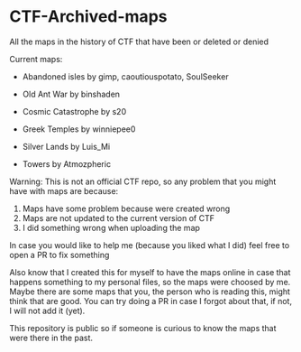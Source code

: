 # CTF-Archived-maps
All the maps in the history of CTF that have been or deleted or denied

Current maps:

- Abandoned isles by gimp, caoutiouspotato, SoulSeeker

- Old Ant War by binshaden

- Cosmic Catastrophe by s20

- Greek Temples by winniepee0

- Silver Lands by Luis_Mi

- Towers by Atmozpheric


Warning: This is not an official CTF repo, so any problem that you might have with maps are because:
1. Maps have some problem because were created wrong
2. Maps are not updated to the current version of CTF
3. I did something wrong when uploading the map


In case you would like to help me (because you liked what I did) feel free to open a PR to fix something

Also know that I created this for myself to have the maps online in case that happens something to my personal files, so the maps were choosed by me. Maybe there are some maps that you, the person who is reading this, might think that are good. You can try doing a PR in case I forgot about that, if not, I will not add it (yet).

This repository is public so if someone is curious to know the maps that were there in the past.

